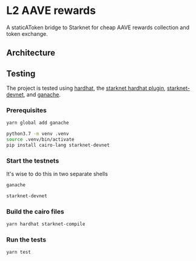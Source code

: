 # L2 AAVE rewards

A staticAToken bridge to Starknet for cheap AAVE rewards collection and token
exchange.

## Architecture

<!-- insert architecture image -->

## Testing

The project is tested using [hardhat](https://hardhat.org/), the [starknet
hardhat plugin](https://github.com/Shard-Labs/starknet-hardhat-plugin),
[starknet-devnet](https://github.com/Shard-Labs/starknet-devnet), and
[ganache](https://trufflesuite.com/ganache/index.html).

### Prerequisites

```bash
yarn global add ganache

python3.7 -m venv .venv
source .venv/bin/activate
pip install cairo-lang starknet-devnet
```

### Start the testnets

It's wise to do this in two separate shells

```bash
ganache
```

```bash
starknet-devnet
```
### Build the cairo files

```bash
yarn hardhat starknet-compile
```

### Run the tests

```
yarn test
```
